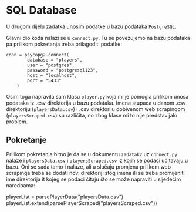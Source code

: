 # SQL Database

U drugom dijelu zadatka unosim podatke u bazu podataka `PostgreSQL`. 

Glavni dio koda nalazi se u `connect.py`. Tu se povezujemo na bazu podataka pa prilikom pokretanja treba prilagoditi podatke:

    conn = psycopg2.connect(
            database = "players",
            user = "postgres",
            password = "postgresql123",
            host = "localhost",
            port = "5433"
        )

Osim toga napravila sam klasu `player.py` koja mi je pomogla prilikom unosa podataka iz .csv direktorija u bazu podataka. Imena stupaca u danom .csv direktoriju (`playersData.csv`) i .csv direktoriju dobivenom web scrapingom (`playersScraped.csv`) su različita, no zbog klase mi to nije predstavljalo problem.


## Pokretanje

Prilikom pokretanja bitno je da se u dokumentu `zadatak2` uz `connect.py` nalaze i `playersData.csv` i `playersScraped.csv` iz kojih se podaci učitavaju u bazu. Oni se sada tamo i nalaze, ali u slučaju promjena prilikom web scrapinga treba se dodati novi direktorij istog imena ili se treba promijeniti ime direktorija it kojeg se podaci čitaju što se može napraviti u sljedećim naredbama:

playerList = parsePlayerData("playersData.csv")
playerList.extend(parsePlayerScraped("playersScraped.csv"))



